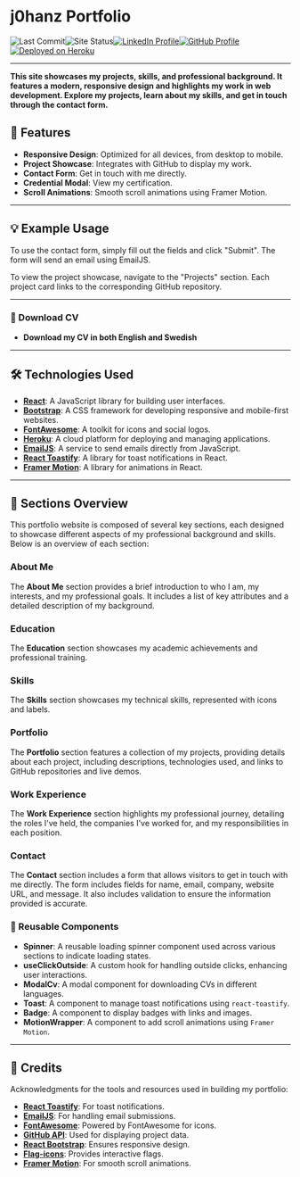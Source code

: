 # j0hanz Portfolio

![Last Commit](https://img.shields.io/github/last-commit/j0hanz/j0hanz-portfolio?label=Updated&style=for-the-badge)![Site Status](https://img.shields.io/uptimerobot/status/m797912858-9dcdcff1e2f2fd603bd28fc0?label=Status&style=for-the-badge)[![LinkedIn Profile](https://img.shields.io/badge/LinkedIn-2a2a2a?style=for-the-badge&logo=linkedin&logoColor=0077b5)](https://www.linkedin.com/in/linus-johansson-software-dev/)[![GitHub Profile](https://img.shields.io/badge/GitHub-2a2a2a?style=for-the-badge&logo=github)](https://github.com/j0hanz)[![Deployed on Heroku](https://img.shields.io/badge/Live-2a2a2a?style=for-the-badge&logo=heroku&logoColor=79589f)](https://linus-johansson-cv-d308be9b73e1.herokuapp.com/)

---

**This site showcases my projects, skills, and professional background. It features a modern, responsive design and highlights my work in web development. Explore my projects, learn about my skills, and get in touch through the contact form.**

## 🚀 Features

- **Responsive Design**: Optimized for all devices, from desktop to mobile.
- **Project Showcase**: Integrates with GitHub to display my work.
- **Contact Form**: Get in touch with me directly.
- **Credential Modal**: View my certification.
- **Scroll Animations**: Smooth scroll animations using Framer Motion.

---

## 💡 Example Usage

To use the contact form, simply fill out the fields and click "Submit". The form will send an email using EmailJS.

To view the project showcase, navigate to the "Projects" section. Each project card links to the corresponding GitHub repository.

---

### 📄 Download CV

- **Download my CV in both English and Swedish**

---

## 🛠️ Technologies Used

- **[React](https://reactjs.org/)**: A JavaScript library for building user interfaces.
- **[Bootstrap](https://getbootstrap.com/)**: A CSS framework for developing responsive and mobile-first websites.
- **[FontAwesome](https://fontawesome.com/)**: A toolkit for icons and social logos.
- **[Heroku](https://www.heroku.com/)**: A cloud platform for deploying and managing applications.
- **[EmailJS](https://www.emailjs.com/)**: A service to send emails directly from JavaScript.
- **[React Toastify](https://fkhadra.github.io/react-toastify/)**: A library for toast notifications in React.
- **[Framer Motion](https://www.framer.com/motion/)**: A library for animations in React.

---

## 📂 Sections Overview

This portfolio website is composed of several key sections, each designed to showcase different aspects of my professional background and skills. Below is an overview of each section:

### About Me

The **About Me** section provides a brief introduction to who I am, my interests, and my professional goals. It includes a list of key attributes and a detailed description of my background.

### Education

The **Education** section showcases my academic achievements and professional training.

### Skills

The **Skills** section showcases my technical skills, represented with icons and labels.

### Portfolio

The **Portfolio** section features a collection of my projects, providing details about each project, including descriptions, technologies used, and links to GitHub repositories and live demos.

### Work Experience

The **Work Experience** section highlights my professional journey, detailing the roles I've held, the companies I've worked for, and my responsibilities in each position.

### Contact

The **Contact** section includes a form that allows visitors to get in touch with me directly. The form includes fields for name, email, company, website URL, and message. It also includes validation to ensure the information provided is accurate.

### 🔄 Reusable Components

- **Spinner**: A reusable loading spinner component used across various sections to indicate loading states.
- **useClickOutside**: A custom hook for handling outside clicks, enhancing user interactions.
- **ModalCv**: A modal component for downloading CVs in different languages.
- **Toast**: A component to manage toast notifications using `react-toastify`.
- **Badge**: A component to display badges with links and images.
- **MotionWrapper**: A component to add scroll animations using `Framer Motion`.

---

## 🙏 Credits

Acknowledgments for the tools and resources used in building my portfolio:

- **[React Toastify](https://fkhadra.github.io/react-toastify/)**: For toast notifications.
- **[EmailJS](https://www.emailjs.com/)**: For handling email submissions.
- **[FontAwesome](https://fontawesome.com/)**: Powered by FontAwesome for icons.
- **[GitHub API](https://docs.github.com/en/rest)**: Used for displaying project data.
- **[React Bootstrap](https://react-bootstrap.netlify.app/)**: Ensures responsive design.
- **[Flag-icons](https://github.com/lipis/flag-icons)**: Provides interactive flags.
- **[Framer Motion](https://www.framer.com/motion/)**: For smooth scroll animations.
